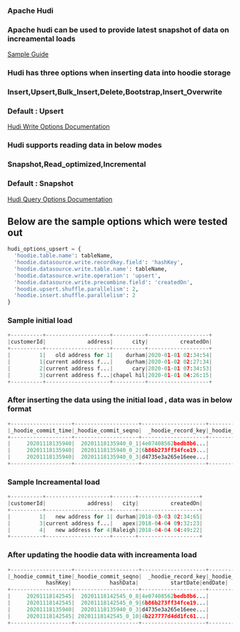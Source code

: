 ### Apache Hudi

### Apache hudi can be used to provide latest snapshot of data on increamental loads

[Sample Guide](https://hudi.apache.org/docs/quick-start-guide.html#pyspark-example)

### Hudi has three options when inserting data into hoodie storage
### Insert,Upsert,Bulk_Insert,Delete,Bootstrap,Insert_Overwrite
### Default : Upsert
[Hudi Write Options Documentation](https://hudi.apache.org/docs/writing_data.html)

### Hudi supports reading data in below modes
### Snapshot,Read_optimized,Incremental
### Default : Snapshot
[Hudi Query Options Documentation](https://hudi.apache.org/docs/querying_data.html)

## Below are the sample options which were tested out

```python
hudi_options_upsert = {
  'hoodie.table.name': tableName,
  'hoodie.datasource.write.recordkey.field': 'hashKey',
  'hoodie.datasource.write.table.name': tableName,
  'hoodie.datasource.write.operation': 'upsert',
  'hoodie.datasource.write.precombine.field': 'createdOn',
  'hoodie.upsert.shuffle.parallelism': 2, 
  'hoodie.insert.shuffle.parallelism': 2
}

```
### Sample initial load 
```python
+----------+--------------------+----------+-------------------+
|customerId|             address|      city|          createdOn|
+----------+--------------------+----------+-------------------+
|         1|   old address for 1|    durham|2020-01-01 02:34:54|
|         1|current address f...|    durham|2020-01-02 02:27:34|
|         2|current address f...|      cary|2020-01-01 07:34:53|
|         3|current address f...|chapel hil|2020-01-01 04:26:15|
+----------+--------------------+----------+-------------------+

```
### After inserting the data using the initial load , data was in below format
```python
+-------------------+--------------------+--------------------+----------------------+--------------------+----------+--------------------+----------+-------------------+--------------------+--------------------+-------------------+-------+
|_hoodie_commit_time|_hoodie_commit_seqno|  _hoodie_record_key|_hoodie_partition_path|   _hoodie_file_name|customerId|             address|      city|          createdOn|             hashKey|            hashData|          startDate|endDate|
+-------------------+--------------------+--------------------+----------------------+--------------------+----------+--------------------+----------+-------------------+--------------------+--------------------+-------------------+-------+
|     20201118135940|  20201118135940_0_1|4e07408562bedb8b6...|               default|662482f5-d0d1-4aa...|         3|current address f...|chapel hil|2020-01-01 04:26:15|4e07408562bedb8b6...|0e6be27212bd4e28e...|2020-01-01 04:26:15|   null|
|     20201118135940|  20201118135940_0_2|6b86b273ff34fce19...|               default|662482f5-d0d1-4aa...|         1|current address f...|    durham|2020-01-02 02:27:34|6b86b273ff34fce19...|46dbc1691eecc26b6...|2020-01-02 02:27:34|   null|
|     20201118135940|  20201118135940_0_3|d4735e3a265e16eee...|               default|662482f5-d0d1-4aa...|         2|current address f...|      cary|2020-01-01 07:34:53|d4735e3a265e16eee...|fa1e24b2a865f8cae...|2020-01-01 07:34:53|   null|
+-------------------+--------------------+--------------------+----------------------+--------------------+----------+--------------------+----------+-------------------+--------------------+--------------------+-------------------+-------+

```
### Sample Increamental load

```python
+----------+--------------------+-------+-------------------+
|customerId|             address|   city|          createdOn|
+----------+--------------------+-------+-------------------+
|         1|   new address for 1| durham|2018-03-03 02:34:65|
|         3|current address f...|   apex|2018-04-04 09:32:23|
|         4|   new address for 4|Raleigh|2018-04-04 04:49:22|
+----------+--------------------+-------+-------------------+
```

### After updating the hoodie data with increamenta load 

```python
+-------------------+--------------------+--------------------+----------------------+--------------------+----------+--------------------+-------+-------------------+--------------------+--------------------+-------------------+-------+
|_hoodie_commit_time|_hoodie_commit_seqno|  _hoodie_record_key|_hoodie_partition_path|   _hoodie_file_name|customerId|             address|   city|          createdOn| 
            hashKey|            hashData|          startDate|endDate|
+-------------------+--------------------+--------------------+----------------------+--------------------+----------+--------------------+-------+-------------------+--------------------+--------------------+-------------------+-------+
|     20201118142545|  20201118142545_0_8|4e07408562bedb8b6...|               default|662482f5-d0d1-4aa...|         3|current address f...|   apex|2018-04-04 09:32:23|4e07408562bedb8b6...|a25d8362438ee44e0...|2018-04-04 09:32:23|   null|
|     20201118142545|  20201118142545_0_9|6b86b273ff34fce19...|               default|662482f5-d0d1-4aa...|         1|   new address for 1| durham|2018-03-03 02:34:65|6b86b273ff34fce19...|99b862ad30cac4bec...|2018-03-03 02:34:65|   null|
|     20201118135940|  20201118135940_0_3|d4735e3a265e16eee...|               default|662482f5-d0d1-4aa...|         2|current address f...|   cary|2020-01-01 07:34:53|d4735e3a265e16eee...|fa1e24b2a865f8cae...|2020-01-01 07:34:53|   null|
|     20201118142545| 20201118142545_0_10|4b227777d4dd1fc61...|               default|662482f5-d0d1-4aa...|         4|   new address for 4|Raleigh|2018-04-04 04:49:22|4b227777d4dd1fc61...|8662a510123fb5c66...|2018-04-04 04:49:22|   null|
+-------------------+--------------------+--------------------+----------------------+--------------------+----------+--------------------+-------+-------------------+--------------------+--------------------+-------------------+-------+

```

